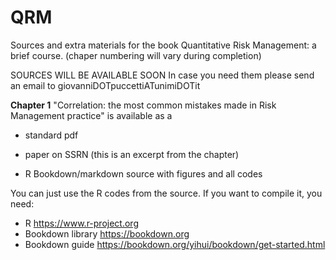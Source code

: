 # QRM
Sources and extra materials for the book Quantitative Risk Management: a brief course.
(chaper numbering will vary during completion)

SOURCES WILL BE AVAILABLE SOON 
In case you need them please send an email to giovanniDOTpuccettiATunimiDOTit

**Chapter 1**
"Correlation: the most common mistakes
made in Risk Management practice" is available as a 

- standard pdf

- paper on SSRN (this is an excerpt from the chapter) 

- R Bookdown/markdown source with figures and all codes

You can just use the R codes from the source. If you want to compile it, you need:

- R https://www.r-project.org
- Bookdown library https://bookdown.org
- Bookdown guide https://bookdown.org/yihui/bookdown/get-started.html 
